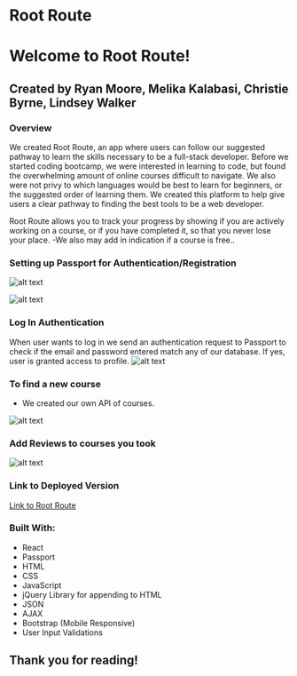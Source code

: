 # Root Route

# Welcome to Root Route!

## Created by Ryan Moore, Melika Kalabasi, Christie Byrne, Lindsey Walker

### Overview
We created Root Route, an app where users can follow our suggested pathway to learn the skills necessary to be a full-stack developer. Before we started coding bootcamp, we were interested in learning to code, but found the overwhelming amount of online courses difficult to navigate. We also were not privy to which languages would be best to learn for beginners, or the suggested order of learning them. We created this platform to help give users a clear pathway to finding the best tools to be a web developer.

Root Route allows you to track your progress by showing if you are actively working on a course, or if you have completed it, so that you never lose your place. 
-We also may add in indication if a course is free..

 ### Setting up Passport for Authentication/Registration

![alt text](.png)

![alt text](.png)

### Log In Authentication

When user wants to log in we send an authentication request to Passport to check if the email and password entered match any of our database. If yes, user is granted access to profile.
![alt text](.png)

 ### To find a new course 
<ul>
 <li>We created our own API of courses.</li>
</ul>

![alt text](.png)


### Add Reviews to courses you took

![alt text](.png)


### Link to Deployed Version

[Link to Root Route](https://jacksonsabol.github.io/TravelBook/)

### Built With:
* React
* Passport
* HTML
* CSS
* JavaScript
* jQuery Library for appending to HTML
* JSON
* AJAX
* Bootstrap (Mobile Responsive)
* User Input Validations


## Thank you for reading! 



